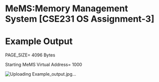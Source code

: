 # MeMS:Memory Management System [CSE231 OS Assignment-3]





# Example Output

PAGE_SIZE= 4096 Bytes

Starting MeMS Virtual Address= 1000


![Uploading Example_output.jpg…]()
